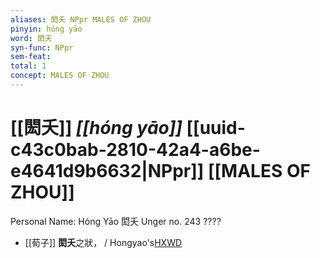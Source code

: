 ```yaml
---
aliases: 閎夭 NPpr MALES OF ZHOU
pinyin: hóng yāo
word: 閎夭
syn-func: NPpr
sem-feat: 
total: 1
concept: MALES OF ZHOU 
---
```

# [[閎夭]] *[[hóng yāo]]*  [[uuid-c43c0bab-2810-42a4-a6be-e4641d9b6632|NPpr]] [[MALES OF ZHOU]]
Personal Name: Hóng Yāo 閎夭 Unger no. 243 ????
 - [[荀子]] **閎夭**之狀，
                     / Hongyao's[HXWD](https://hxwd.org/textview.html?location=KR3a0002_tls_005-2a.46)